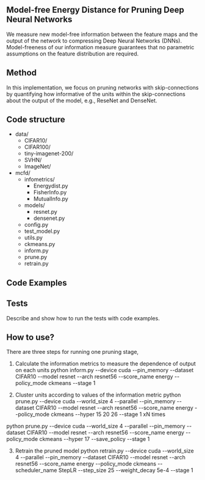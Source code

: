 ## Model-free Energy Distance for Pruning Deep Neural Networks
We measure new model-free information between the feature maps and the output of the network to compressing Deep Neural Networks (DNNs). Model-freeness of our information measure guarantees that no parametric assumptions on the feature distribution are required.

## Method
In this implementation, we focus on pruning networks with skip-connections by quantifying how informative of the units within the skip-connections about the output of the model, e.g., ReseNet and DenseNet.

## Code structure
- data/
  - CIFAR10/
  - CIFAR100/
  - tiny-imagenet-200/
  - SVHN/
  - ImageNet/
- mcfd/
  - infometrics/
	- Energydist.py
	- FisherInfo.py
	- MutualInfo.py
  - models/
	- resnet.py
	- densenet.py
  - config.py
  - test_model.py
  - utils.py
  - ckmeans.py
  - inform.py
  - prune.py
  - retrain.py

## Code Examples

## Tests
Describe and show how to run the tests with code examples.

## How to use?
There are three steps for running one pruning stage,
1. Calculate the information metrics to measure the dependence of output on each units
python inform.py --device cuda --pin_memory --dataset CIFAR10 --model resnet --arch resnet56 --score_name energy --policy_mode ckmeans --stage 1

2. Cluster units according to values of the information metric
python prune.py --device cuda --world_size 4 --parallel --pin_memory --dataset CIFAR10 --model resnet --arch resnet56 --score_name energy --policy_mode ckmeans --hyper 15 20 26 --stage 1
xN times

python prune.py --device cuda --world_size 4 --parallel --pin_memory --dataset CIFAR10 --model resnet --arch resnet56 --score_name energy --policy_mode ckmeans --hyper 17 --save_policy --stage 1

3. Retrain the pruned model
python retrain.py --device cuda --world_size 4 --parallel --pin_memory --dataset CIFAR10 --model resnet --arch resnet56 --score_name energy --policy_mode ckmeans --scheduler_name StepLR --step_size 25 --weight_decay 5e-4 --stage 1
